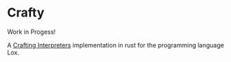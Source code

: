 # Crafty

Work in Progess!

A [Crafting Interpreters](http://craftinginterpreters.com/) implementation in rust for the programming language Lox.
